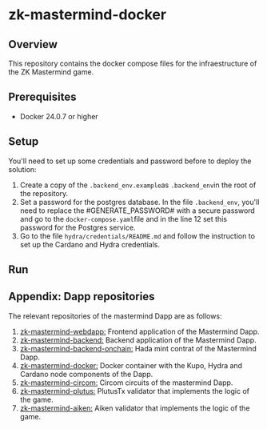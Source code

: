 # zk-mastermind-docker

## Overview

This repository contains the docker compose files for the infraestructure of the ZK Mastermind game.

## Prerequisites

- Docker 24.0.7 or higher

## Setup

You'll need to set up some credentials and password before to deploy the solution:

1. Create a copy of the `.backend_env.example`as `.backend_env`in the root of the repository.
2. Set a password for the postgres database. In the file `.backend_env`, you'll need to replace the #GENERATE_PASSWORD# with a secure password and go to the `docker-compose.yaml`file and in the line 12 set this password for the Postgres service.
3. Go to the file `hydra/credentials/README.md` and follow the instruction to set up the Cardano and Hydra credentials.

## Run

## Appendix: Dapp repositories

The relevant repositories of the mastermind Dapp are as follows:

1. [zk-mastermind-webdapp:](https://github.com/Modulo-P/zk-mastermind-webapp) Frontend application of the Mastermind Dapp.
2. [zk-mastermind-backend:](https://github.com/Modulo-P/zk-mastermind-backend) Backend application of the Mastermind Dapp.
3. [zk-mastermind-backend-onchain:](https://github.com/Modulo-P/zk-mastermind-backend-onchain) Hada mint contrat of the Mastermind Dapp.
4. [zk-mastermind-docker:](https://github.com/Modulo-P/zk-mastermind-docker) Docker container with the Kupo, Hydra and Cardano node components of the Dapp.
5. [zk-mastermind-circom:](https://github.com/Modulo-P/zk-mastermind-circom) Circom circuits of the mastermind Dapp.
6. [zk-mastermind-plutus:](https://github.com/Modulo-P/zk-mastermind-plutus) PlutusTx validator that implements the logic of the game.
7. [zk-mastermind-aiken:](https://github.com/Modulo-P/zk-mastermind-aiken) Aiken validator that implements the logic of the game.
